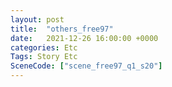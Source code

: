 ```yaml
---
layout: post
title:  "others_free97"
date:   2021-12-26 16:00:00 +0000
categories: Etc
Tags: Story Etc
SceneCode: ["scene_free97_q1_s20"]
---
```

